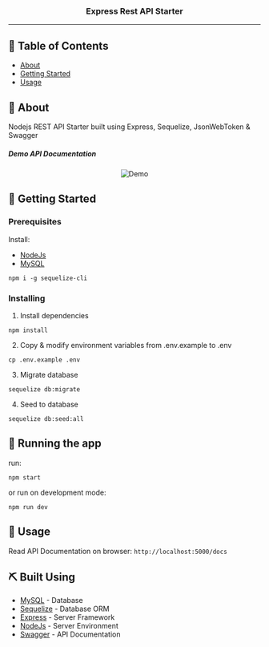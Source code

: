 <h3 align="center">Express Rest API Starter</h3>

---

## 📝 Table of Contents

- [About](#about)
- [Getting Started](#getting_started)
- [Usage](#usage)

## 🧐 About <a name = "about"></a>

Nodejs REST API Starter built using Express, Sequelize, JsonWebToken & Swagger

##### Demo API Documentation

<p align="center">
 <img src="https://i.ibb.co/Mnfsnjc/image.png" alt="Demo">
</p>

## 🏁 Getting Started <a name = "getting_started"></a>

### Prerequisites

Install:

- [NodeJs](https://nodejs.org/en/)
- [MySQL](https://mysql.com)

```
npm i -g sequelize-cli
```

### Installing

1. Install dependencies

```
npm install
```

2. Copy & modify environment variables from .env.example to .env

```
cp .env.example .env
```

3. Migrate database

```
sequelize db:migrate
```

4. Seed to database

```
sequelize db:seed:all
```

## 🔧 Running the app <a name = "run"></a>

run:

```
npm start
```

or run on development mode:

```
npm run dev
```

## 🎈 Usage <a name="usage"></a>

Read API Documentation on browser:
`http://localhost:5000/docs`

## ⛏️ Built Using <a name = "built_using"></a>

- [MySQL](https://www.mysql.com/) - Database
- [Sequelize](https://sequelize.org) - Database ORM
- [Express](https://expressjs.com/) - Server Framework
- [NodeJs](https://nodejs.org/en/) - Server Environment
- [Swagger](https://swagger.io/) - API Documentation

